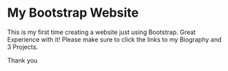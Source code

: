 # My Bootstrap Website

This is my first time creating a website just using Bootstrap. Great Experience with it!
Please make sure to click the links to my Biography and 3 Projects.

Thank you

